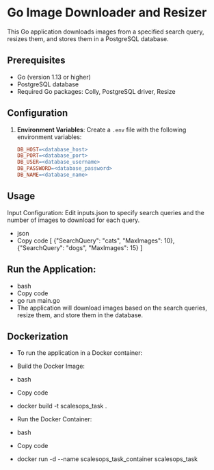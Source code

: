 # Go Image Downloader and Resizer

This Go application downloads images from a specified search query, resizes them, and stores them in a PostgreSQL database.

## Prerequisites

- Go (version 1.13 or higher)
- PostgreSQL database
- Required Go packages: Colly, PostgreSQL driver, Resize

## Configuration

1. **Environment Variables**: Create a `.env` file with the following environment variables:

   ```makefile
   DB_HOST=<database_host>
   DB_PORT=<database_port>
   DB_USER=<database_username>
   DB_PASSWORD=<database_password>
   DB_NAME=<database_name>

## Usage
Input Configuration: Edit inputs.json to specify search queries and the number of images to download for each query.

- json
- Copy code
[
  {"SearchQuery": "cats", "MaxImages": 10},
  {"SearchQuery": "dogs", "MaxImages": 15}
]

## Run the Application:

- bash
- Copy code
- go run main.go
- The application will download images based on the search queries, resize them, and store them in the database.

## Dockerization
- To run the application in a Docker container:

- Build the Docker Image:

- bash
- Copy code
- docker build -t scalesops_task .
- Run the Docker Container:

- bash
- Copy code
- docker run -d --name scalesops_task_container scalesops_task

